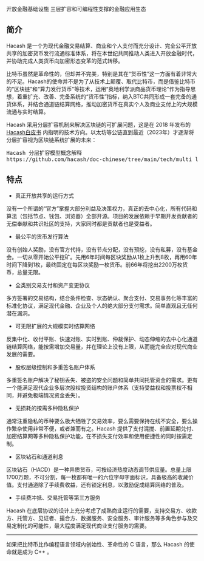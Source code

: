 开放金融基础设施
三层扩容和可编程性支撑的金融应用生态



## 简介

Hacash 是一个为现代金融交易结算、商业和个人支付而充分设计、完全公平开放共享的加密货币发行流通标准体系，将在本世纪共同推动人类进入开放金融时代，并协助完成人类货币向加密形态变革的范式转移。

比特币虽然是革命性的，但却并不完美，特别是其在“货币性”这一方面有着非常大的不足。Hacash的使命并不是为了从技术上颠覆、取代比特币，而是借鉴比特币的“区块链”和“算力发行货币”等技术，运用“奥地利学派商品货币理论”作为指导思想，着重扩充、改善、完备系统的“货币性”指标，纳入BTC共同形成一套完备的通货体系，并结合通道链结算网络，推动加密货币在真实个人及商业支付上的大规模流通与实时结算。

Hacash 采用分层扩容机制来解决区块链的可扩展问题，这是在 2018 年发布的 [Hacash白皮书]([:=lang.links.wp:]) 内指明的技术方向。以太坊等公链直到最近（2023年）才逐渐将分层扩容视为区块链系统扩展的未来：

<pre class="links">
Hacash 分层扩容模型概念解释
https://github.com/hacash/doc-chinese/tree/main/tech/multi_layer_scaling_concept_definition.md
</pre>

## 特点

- 真正开放共享的运行方式

没有一个所谓的“官方”掌握大部分利益及决策权力，真正的去中心化，所有代码和算法（包括节点、钱包、浏览器）全部开源。项目的发展依赖于早期开发贡献者的无偿奉献和共识社区的支持，大家同时都是贡献者也是受益者。

- 最公平的货币发行算法

没有创始人奖励，没有官方代持，没有节点分配，没有预挖，没有私募，没有基金会。一切从零开始公平挖矿。先用6年时间每区块奖励从1枚上升到8枚，再用60年时间下降到1枚，最终固定在每区块奖励一枚货币。前66年将挖出2200万枚货币，总量无限。

- 全类别交易支付和资产变更协议

多方签署的交易结构，结合条件检查、状态确认、聚合支付、交易事务化等丰富的标准化协议，满足现代金融、企业及个人的绝大部分支付需求。简单直观且无任何潜在漏洞。

- 可无限扩展的大规模实时结算网络

反集中化、收付平账、快速对账、实时到账、仲裁保护、动态伸缩的去中心化通道链结算网络，能按需增加交易量，并在理论上没有上限，从而能完全应对现代商业发展的需要。

- 股权层级控制和多重签名账户体系

多重签名账户解决了秘钥丢失、被盗的安全问题和简单共同托管资金的需求。更有一个能满足现代企业多层次股权投资结构的账户体系（支持受益权和投票权不相同，并避免极端情况资金丢失）。

- 无损耗的按需多种隐私保护

通常注重隐私的币种要么极大牺牲了交易效率，要么需要保持在线不安全，要么操作繁杂使用非常不便，或者兼而有之。Hacash 提供了支付混搅、前置延期兑付、加密结算网等多种隐私保护功能，在不损失支付效率和使用便捷性的同时按需定制。

- 区块钻石和通道利息

区块钻石（HACD）是一种异质货币，可按经济热度动态调节供应量。总量上限1700万颗，不可分割，每一枚都有唯一的六位字母字面标识，具备极高的收藏价值。支付通道除了手续费收益，还有锁定利息，以激励促成结算网络的普及。

- 手续费冲抵、交易托管等第三方服务

Hacash 在底层协议的设计上充分考虑了成熟商业运行的需要，支持交易方、收款方、托管方、见证者、撮合方、数据服务、安全服务、审计服务等多角色参与及交易定制化的可能性，最大程度满足现代商业支付服务的需要。


---

如果把比特币比作编程语言领域内创始性、革命性的 C 语言，那么 Hacash 的使命就是成为 C++ 。


